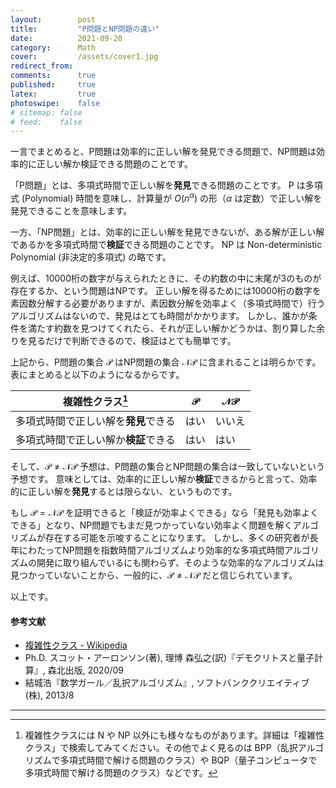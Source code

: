```yaml
---
layout:        post
title:         "P問題とNP問題の違い"
date:          2021-09-20
category:      Math
cover:         /assets/cover1.jpg
redirect_from:
comments:      true
published:     true
latex:         true
photoswipe:    false
# sitemap: false
# feed:    false
---
```


一言でまとめると、P問題は効率的に正しい解を発見できる問題で、NP問題は効率的に正しい解か検証できる問題のことです。

「P問題」とは、多項式時間で正しい解を**発見**できる問題のことです。
P は多項式 (Polynomial) 時間を意味し、計算量が $O(n^\alpha)$ の形（$\alpha$ は定数）で正しい解を発見できることを意味します。

一方、「NP問題」とは、効率的に正しい解を発見できないが、ある解が正しい解であるかを多項式時間で**検証**できる問題のことです。
NP は Non-deterministic Polynomial (非決定的多項式) の略です。

例えば、10000桁の数字が与えられたときに、その約数の中に末尾が3のものが存在するか、という問題はNPです。
正しい解を得るためには10000桁の数字を素因数分解する必要がありますが、素因数分解を効率よく（多項式時間で）行うアルゴリズムはないので、発見はとても時間がかかります。
しかし、誰かが条件を満たす約数を見つけてくれたら、それが正しい解かどうかは、割り算した余りを見るだけで判断できるので、検証はとても簡単です。

上記から、P問題の集合 $\mathcal{P}$ はNP問題の集合 $\mathcal{NP}$ に含まれることは明らかです。
表にまとめると以下のようになるからです。

| 複雑性クラス[^1] | $\mathcal{P}$ | $\mathcal{NP}$ |
|--------------------------------|-----|-----|
| 多項式時間で正しい解を**発見**できる | はい | いいえ |
| 多項式時間で正しい解か**検証**できる | はい | はい   |

そして、$\mathcal{P} \ne \mathcal{NP}$ 予想は、P問題の集合とNP問題の集合は一致していないという予想です。
意味としては、効率的に正しい解か**検証**できるからと言って、効率的に正しい解を**発見**するとは限らない、というものです。

もし $\mathcal{P} = \mathcal{NP}$ を証明できると「検証が効率よくできる」なら「発見も効率よくできる」となり、NP問題でもまだ見つかっていない効率よく問題を解くアルゴリズムが存在する可能を示唆することになります。
しかし、多くの研究者が長年にわたってNP問題を指数時間アルゴリズムより効率的な多項式時間アルゴリズムの開発に取り組んでいるにも関わらず、そのような効率的なアルゴリズムは見つかっていないことから、一般的に、$\mathcal{P} \ne \mathcal{NP}$ だと信じられています。

以上です。

[^1]: 複雑性クラスには N や NP 以外にも様々なものがあります。詳細は「複雑性クラス」で検索してみてください。その他でよく見るのは BPP（乱択アルゴリズムで多項式時間で解ける問題のクラス）や BQP（量子コンピュータで多項式時間で解ける問題のクラス）などです。

#### 参考文献

- [複雑性クラス - Wikipedia](https://ja.wikipedia.org/wiki/%E8%A4%87%E9%9B%91%E6%80%A7%E3%82%AF%E3%83%A9%E3%82%B9)
- Ph.D. スコット・アーロンソン(著), 理博 森弘之(訳)『デモクリトスと量子計算』, 森北出版, 2020/09
- 結城浩『数学ガール／乱択アルゴリズム』, ソフトバンククリエイティブ(株), 2013/8

---
